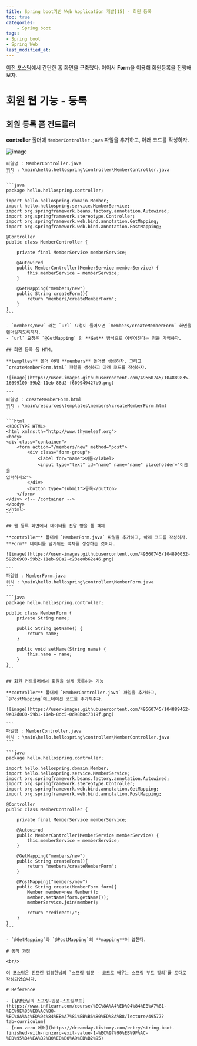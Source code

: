 ```yaml
---
title: Spring boot기반 Web Application 개발[15] - 회원 등록
toc: true
categories:	
    - Spring boot
tags:
- Spring boot
- Spring Web
last_modified_at: 
---
```


 [이전 포스팅](https://gwang920.github.io/spring%20boot/springboot(14)-MVC-home/)에서 간단한 홈 화면을 구축했다. 이어서 **Form**을 이용해 회원등록을 진행해보자. 

# 회원 웹 기능 - 등록

## 회원 등록 폼 컨트롤러

**controller** 폴더에 `MemberController.java` 파일을 추가하고, 아래 코드를 작성하자.

![image](https://user-images.githubusercontent.com/49560745/104889462-9e02d000-59b1-11eb-8dc5-0d98b8c7319f.png)

````
파일명 : MemberController.java
위치 : \main\hello.hellospring\controller\MemberController.java
```

```java
package hello.hellospring.controller;

import hello.hellospring.domain.Member;
import hello.hellospring.service.MemberService;
import org.springframework.beans.factory.annotation.Autowired;
import org.springframework.stereotype.Controller;
import org.springframework.web.bind.annotation.GetMapping;
import org.springframework.web.bind.annotation.PostMapping;

@Controller
public class MemberController {

    private final MemberService memberService;

    @Autowired
    public MemberController(MemberService memberService) {
        this.memberService = memberService;
    }

    @GetMapping("members/new")
    public String createForm(){
        return "members/createMemberForm";
    }
}
```

- `members/new` 라는 `url` 요청이 들어오면 `members/createMemberForm` 화면을 렌더링하도록하자.
- `url` 요청은 `@GetMapping` 인 **Get** 방식으로 이루어진다는 점을 기억하자.

## 회원 등록 폼 HTML 

**templtes** 폴더 아래 **members** 폴더를 생성하자. 그리고 `createMemberForm.html` 파일을 생성하고 아래 코드를 작성하자. 

![image](https://user-images.githubusercontent.com/49560745/104889835-16699100-59b2-11eb-88d2-f609949427b9.png)

```
파일명 : createMemberForm.html
위치 : \main\resources\templates\members\createMemberForm.html
```

```html
<!DOCTYPE HTML>
<html xmlns:th="http://www.thymeleaf.org">
<body>
<div class="container">
    <form action="/members/new" method="post">
        <div class="form-group">
            <label for="name">이름</label>
            <input type="text" id="name" name="name" placeholder="이름을
입력하세요">
        </div>
        <button type="submit">등록</button>
    </form>
</div> <!-- /container -->
</body>
</html>
```

## 웹 등록 화면에서 데이터를 전달 받을 폼 객체

**controller** 폴더에 `MemberForm.java` 파일을 추가하고, 아래 코드를 작성하자. **Form** 데이터를 담기위한 객체를 생성하는 것이다.

![image](https://user-images.githubusercontent.com/49560745/104890032-592b6900-59b2-11eb-98a2-c23ee0b62e46.png)

```
파일명 : MemberForm.java
위치 : \main\hello.hellospring\controller\MemberForm.java
```

```java
package hello.hellospring.controller;

public class MemberForm {
    private String name;

    public String getName() {
        return name;
    }

    public void setName(String name) {
        this.name = name;
    }
}
```

## 회원 컨트롤러에서 회원을 실제 등록하는 기능

**controller** 폴더에 `MemberController.java` 파일을 추가하고, `@PostMapping`애노테이션 코드를 추가해주자.

![image](https://user-images.githubusercontent.com/49560745/104889462-9e02d000-59b1-11eb-8dc5-0d98b8c7319f.png)

```
파일명 : MemberController.java
위치 : \main\hello.hellospring\controller\MemberController.java
```

```java
package hello.hellospring.controller;

import hello.hellospring.domain.Member;
import hello.hellospring.service.MemberService;
import org.springframework.beans.factory.annotation.Autowired;
import org.springframework.stereotype.Controller;
import org.springframework.web.bind.annotation.GetMapping;
import org.springframework.web.bind.annotation.PostMapping;

@Controller
public class MemberController {

    private final MemberService memberService;

    @Autowired
    public MemberController(MemberService memberService) {
        this.memberService = memberService;
    }

    @GetMapping("members/new")
    public String createForm(){
        return "members/createMemberForm";
    }

    @PostMapping("members/new")
    public String create(MemberForm form){
        Member member=new Member();
        member.setName(form.getName());
        memberService.join(member);

        return "redirect:/";
    }
}
```

- `@GetMapping`과 `@PostMapping`의 **mapping**이 겹친다.

# 동작 과정

<br/>

이 포스팅은 인프런 김영한님의 `스프링 입문 - 코드로 배우는 스프링 부트 강의`를 토대로 작성되었습니다.

# Reference

- [김영한님의 스프링-입문-스프링부트](https://www.inflearn.com/course/%EC%8A%A4%ED%94%84%EB%A7%81-%EC%9E%85%EB%AC%B8-%EC%8A%A4%ED%94%84%EB%A7%81%EB%B6%80%ED%8A%B8/lecture/49577?tab=curriculum)
- [non-zero 에러](https://dreamday.tistory.com/entry/string-boot-finished-with-nonzero-exit-value-1-%EC%97%90%EB%9F%AC-%ED%95%B4%EA%B2%B0%EB%B0%A9%EB%B2%95)

